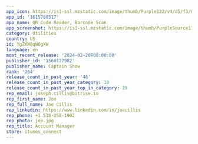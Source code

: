 ```yaml
---
app_icon: https://is1-ssl.mzstatic.com/image/thumb/Purple122/v4/d5/f3/0e/d5f30e7d-d6f9-1c3a-489d-f79161270775/AppIcon-0-1x_U007ephone-0-0-85-220-0.png/1024x1024bb.png
app_id: '1615788517'
app_name: QR Code Reader, Barcode Scan
app_screenshot: https://is1-ssl.mzstatic.com/image/thumb/PurpleSource116/v4/5b/f3/77/5bf377a8-6ba6-47ce-9773-b109da19c37e/88ca1ce8-5134-474d-a995-1dee4ccf2de3_1.jpg/1242x2688bb.png
category: Utilities
country: US
id: YgZKW8qW6gXW
language: en
most_recent_release: '2024-02-20T00:00:00'
publisher_id: '1560127982'
publisher_name: Captain Show
rank: '264'
release_count_in_past_year: '46'
release_count_in_past_year_category: 10
release_count_in_past_year_top_in_category: 29
rep_email: joseph.cillis@bitrise.io
rep_first_name: Joe
rep_full_name: Joe Cillis
rep_linkedin: https://www.linkedin.com/in/joecillis
rep_phone: +1 518-258-1902
rep_photo: joe.jpg
rep_title: Account Manager
store: itunes_connect
---
```

